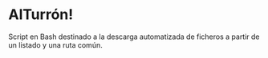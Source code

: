 # AlTurrón!

Script en Bash destinado a la descarga automatizada de ficheros a partir de un listado y una ruta común.
